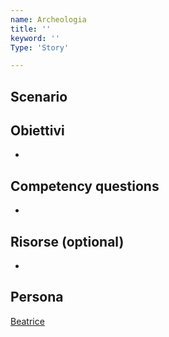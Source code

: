 ```yaml
---
name: Archeologia
title: ''
keyword: ''
Type: 'Story'

---
```


## Scenario


## Obiettivi
- 

## Competency questions
- 



## Risorse (optional)
- 

## Persona
[Beatrice](https://github.com/read-project/stories/blob/main/Persona/Beatrice.md) 
